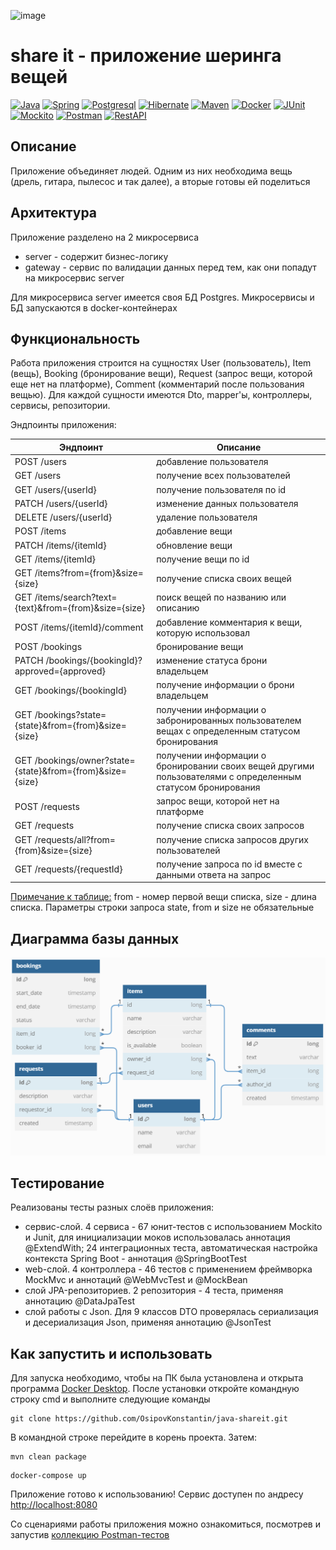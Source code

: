 ![image](https://github.com/OsipovKonstantin/java-shareit/assets/98541812/0974a421-f97e-45a6-b2d7-ca35f5b85e69)
# share it - приложение шеринга вещей
[![Java](https://img.shields.io/badge/-Java-F29111?style=for-the-badge&logo=java&logoColor=e38873)](https://www.oracle.com/java/)
[![Spring](https://img.shields.io/badge/-Spring-6AAD3D?style=for-the-badge&logo=spring&logoColor=90fd87)](https://spring.io/projects/spring-framework) 
[![Postgresql](https://img.shields.io/badge/-postgresql-31648C?style=for-the-badge&logo=postgresql&logoColor=FFFFFF)](https://www.postgresql.org/)
[![Hibernate](https://img.shields.io/badge/-Hibernate-B6A975?style=for-the-badge&logo=hibernate&logoColor=717c88)](https://hibernate.org/)
[![Maven](https://img.shields.io/badge/-Maven-7D2675?style=for-the-badge&logo=apache&logoColor=e38873)](https://maven.apache.org/)
[![Docker](https://img.shields.io/badge/docker-%230db7ed.svg?style=for-the-badge&logo=docker&logoColor=white)](https://www.docker.com/)
[![JUnit](https://img.shields.io/badge/JUnit%205-6CA315?style=for-the-badge&logo=JUnit&logoColor=white)](https://junit.org/junit5/docs/current/user-guide/)
[![Mockito](https://img.shields.io/badge/-mockito-6CA315?style=for-the-badge&logo=mockito&logoColor=90fd87)](https://site.mockito.org/)
[![Postman](https://img.shields.io/badge/Postman-FF6C37?style=for-the-badge&logo=postman&logoColor=white)](https://www.postman.com/)
[![RestAPI](https://img.shields.io/badge/-rest%20api-007EC0?style=for-the-badge&logo=restapi&logoColor=275ecf)](https://restfulapi.net/)

## Описание
Приложение объединяет людей. Одним из них необходима вещь (дрель, гитара, пылесос и так далее), а вторые готовы ей поделиться
## Архитектура
Приложение разделено на 2 микросервиса
- server - содержит бизнес-логику
- gateway - сервис по валидации данных перед тем, как они попадут на микросервис server

Для микросервиса server имеется своя БД Postgres. Микросервисы и БД запускаются в docker-контейнерах

## Функциональность
Работа приложения строится на сущностях User (пользователь), Item (вещь), Booking (бронирование вещи), Request (запрос вещи, которой еще нет на платформе), Comment (комментарий после пользования вещью). Для каждой сущности имеются Dto, mapper'ы, контроллеры, сервисы, репозитории. 

Эндпоинты приложения:

|**Эндпоинт** | **Описание** | 
|-| - | 
| POST /users | добавление пользователя |
| GET /users | получение всех пользователей |
| GET /users/{userId} | получение пользователя по id |
| PATCH /users/{userId} | изменение данных пользователя |
| DELETE /users/{userId} | удаление пользователя |
| POST /items | добавление вещи |
| PATCH /items/{itemId} | обновление вещи |
| GET /items/{itemId} | получение вещи по id |
| GET /items?from={from}&size={size} | получение списка своих вещей |
| GET /items/search?text={text}&from={from}&size={size} | поиск вещей по названию или описанию |
| POST /items/{itemId}/comment | добавление комментария к вещи, которую использовал |
| POST /bookings | бронирование вещи |
| PATCH /bookings/{bookingId}?approved={approved} | изменение статуса брони владельцем |
| GET /bookings/{bookingId} | получение информации о брони владельцем |
| GET /bookings?state={state}&from={from}&size={size} | получении информации о забронированных пользователем вещах с определенным статусом бронирования |
| GET /bookings/owner?state={state}&from={from}&size={size} | получении информации о бронировании своих вещей другими пользователями с определенным статусом бронирования|
| POST /requests | запрос вещи, которой нет на платформе |
| GET /requests | получение списка своих запросов |
| GET /requests/all?from={from}&size={size} | получение списка запросов других пользователей |
| GET /requests/{requestId} | получение запроса по id вместе с данными ответа на запрос |

<ins>Примечание к таблице:</ins> from - номер первой вещи списка, size - длина списка. Параметры строки запроса state, from и size не обязательные

## Диаграмма базы данных
![схема БД Postgres](share-it_schema_DB.PNG)

## Тестирование
Реализованы тесты разных слоёв приложения:
- сервис-слой. 4 сервиса - 67 юнит-тестов с использованием Mockito и Junit, для инициализации моков использовалась аннотация @ExtendWith; 24 интеграционных теста, автоматическая настройка контекста Spring Boot - аннотация @SpringBootTest
- web-слой. 4 контроллера - 46 тестов с применением фреймворка MockMvc и аннотаций @WebMvcTest и @MockBean
- слой JPA-репозиториев. 2 репозитория - 4 теста, применяя аннотацию @DataJpaTest
- слой работы с Json. Для 9 классов DTO проверялась сериализация и десериализация Json, применяя аннотацию @JsonTest
## Как запустить и использовать
Для запуска необходимо, чтобы на ПК была установлена и открыта программа [Docker Desktop](https://www.docker.com/products/docker-desktop/). После установки откройте командную строку cmd и выполните следующие команды

   ```
git clone https://github.com/OsipovKonstantin/java-shareit.git
   ```
В командной строке перейдите в корень проекта. Затем:
   ```
mvn clean package
   ```
   ```
docker-compose up
   ```
Приложение готово к использованию! Сервис доступен по андресу [http://localhost:8080](http://localhost:8080)

Со сценариями работы приложения можно ознакомиться, посмотрев и запустив [коллекцию Postman-тестов](postman/sprint.json)
